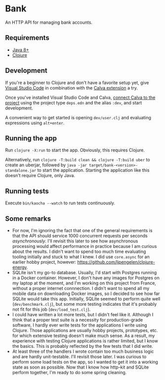 # Bank

An HTTP API for managing bank accounts.

## Requirements

* [Java 8+](https://adoptium.net/)
* [Clojure](https://clojure.org/)

## Development

If you're a beginner to Clojure and don't have a favorite setup yet, give [Visual Studio Code](https://code.visualstudio.com/) in combination with the [Calva extension](https://calva.io/) a try.

Once you've installed Visual Studio Code and Calva, [connect Calva to the project](https://calva.io/connect/) using the project type `deps.edn` and the alias `:dev`, and start development.

A convenient way to get started is opening `dev/user.clj` and evaluating expressions using `alt+enter`.

## Running the app

Run `clojure -X:run` to start the app.
Obviously, this requires Clojure.

Alternatively, run `clojure -T:build clean && clojure -T:build uber` to create an uberjar, followed by `java -jar target/bank-<version>-standalone.jar` to start the application.
Starting the application like this doesn't require Clojure, only Java.

## Running tests

Execute `bin/kaocha --watch` to run tests continuously.

## Some remarks

* For now, I'm ignoring the fact that one of the general requirements is that the API should service 1000 concurrent requests per seconds *asynchronously*.
  I'll revisit this later to see how asynchronous processing would affect performance in practice because I am curious about the results.
  I didn't want to spend too much time evaluating tooling initially and stuck to what I knew.
  I did use `core.async` for an earlier hobby project, however: https://github.com/ljpengelen/clojure-energy.
* SQLite isn't my go-to database.
  Usually, I'd start with Postgres running in a Docker container.
  However, I don't have any images for Postgres on my laptop at the moment, and I'm working on this project from France, without a proper internet connnection.
  I didn't want to spend all my mobile data on downloading Docker images, so I decided to see how far SQLite would take this app.
  Initially, SQLite seemed to perform quite well (`dev/benchmark.clj`), but some more testing indicates that it's probably not fit for this job (`dev/load_test.clj`).
* I could have written a lot more tests, but I didn't feel like it.
  Although I think that a proper test suite is a necessity for production-grade software, I hardly ever write tests for the applications I write using Clojure.
  Those applications are usually hobby projects, prototypes, etc. for which extensive testing doesn't make much sense.
  As a result, my experience with testing Clojure applications is rather limited, but I know the basics.
  This is probably reflected by the few tests that I did write.
* At least three of the handlers I wrote contain too much business logic and are hardly unit-testable.
  I'll revisit those later.
  I was curious to perform some load tests on the app, so I wanted to get it into a working state as soon as possible.
  Now that I know how http-kit and SQLite perform together, I'm ready to do some spring cleaning.
